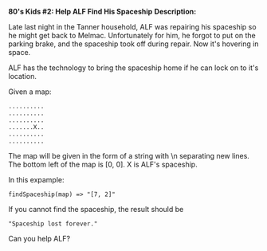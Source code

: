<b>80's Kids #2: Help ALF Find His Spaceship</b>
<b>Description:</b>

Late last night in the Tanner household, ALF was repairing his spaceship so he might get back to Melmac. Unfortunately for him, he forgot to put on the parking brake, and the spaceship took off during repair. Now it's hovering in space.

ALF has the technology to bring the spaceship home if he can lock on to it's location.

Given a map:

<pre><code>..........
..........
..........
.......X..
..........
..........</code></pre>

The map will be given in the form of a string with \n separating new lines. The bottom left of the map is [0, 0]. X is ALF's spaceship.

In this expample:

<pre><code>findSpaceship(map) => "[7, 2]"</code></pre>

If you cannot find the spaceship, the result should be

<pre><code>"Spaceship lost forever."</pre></code>

Can you help ALF?